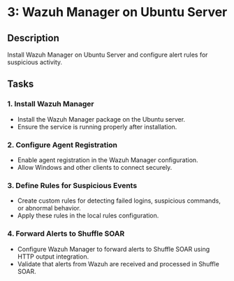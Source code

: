 # 3: Wazuh Manager on Ubuntu Server

## Description  
Install Wazuh Manager on Ubuntu Server and configure alert rules for suspicious activity.

## Tasks  

### 1. Install Wazuh Manager  
- Install the Wazuh Manager package on the Ubuntu server.  
- Ensure the service is running properly after installation.  

### 2. Configure Agent Registration  
- Enable agent registration in the Wazuh Manager configuration.  
- Allow Windows and other clients to connect securely.  

### 3. Define Rules for Suspicious Events  
- Create custom rules for detecting failed logins, suspicious commands, or abnormal behavior.  
- Apply these rules in the local rules configuration.  

### 4. Forward Alerts to Shuffle SOAR  
- Configure Wazuh Manager to forward alerts to Shuffle SOAR using HTTP output integration.  
- Validate that alerts from Wazuh are received and processed in Shuffle SOAR.  

